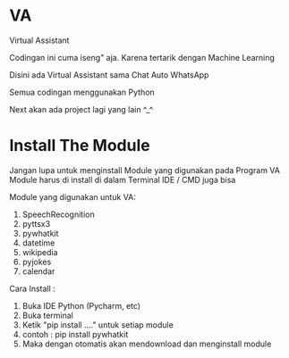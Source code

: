 # VA
Virtual Assistant


Codingan ini cuma iseng" aja. 
Karena tertarik dengan Machine Learning

Disini ada Virtual Assistant sama Chat Auto WhatsApp

Semua codingan menggunakan Python

Next akan ada project lagi yang lain ^_^

# Install The Module

Jangan lupa untuk menginstall Module yang digunakan pada Program VA
Module harus di install di dalam Terminal IDE / CMD juga bisa

Module yang digunakan untuk VA:
1. SpeechRecognition
2. pyttsx3 
3. pywhatkit
4. datetime
5. wikipedia
6. pyjokes
7. calendar

Cara Install : 

1. Buka IDE Python (Pycharm, etc)
2. Buka terminal
3. Ketik "pip install ...." untuk setiap module
4. contoh : pip install pywhatkit
5. Maka dengan otomatis akan mendownload dan menginstall module
